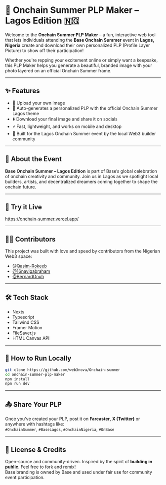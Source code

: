 # 🎉 Onchain Summer PLP Maker – Lagos Edition 🇳🇬

Welcome to the **Onchain Summer PLP Maker** – a fun, interactive web tool that lets individuals attending the **Base Onchain Summer** event in **Lagos, Nigeria** create and download their own personalized PLP (Profile Layer Picture) to show off their participation!

Whether you're repping your excitement online or simply want a keepsake, this PLP Maker helps you generate a beautiful, branded image with your photo layered on an official Onchain Summer frame.

---

## ✨ Features

- 📸 Upload your own image  
- 🎨 Auto-generates a personalized PLP with the official Onchain Summer Lagos theme  
- ⬇️ Download your final image and share it on socials  
- ⚡️ Fast, lightweight, and works on mobile and desktop  
- 🎯 Built for the Lagos Onchain Summer event by the local Web3 builder community  

---

## 📍 About the Event

**Base Onchain Summer – Lagos Edition** is part of Base’s global celebration of onchain creativity and community. Join us in Lagos as we spotlight local builders, artists, and decentralized dreamers coming together to shape the onchain future.

---

## 🔗 Try it Live
https://onchain-summer.vercel.app/

---

## 👨‍💻 Contributors

This project was built with love and speed by contributors from the Nigerian Web3 space:

- [@Qasim-Rokeeb](https://github.com/Qasim-Rokeeb)  
- [@16navigabraham](https://github.com/16navigabraham)  
- [@BernardOnuh](https://github.com/BernardOnuh)  

---

## 🛠️ Tech Stack

- Nexts
- Typescript
- Tailwind CSS  
- Framer Motion  
- FileSaver.js  
- HTML Canvas API  


---

## 🧪 How to Run Locally

```bash
git clone https://github.com/web3nova/Onchain-summer
cd onchain-summer-plp-maker
npm install
npm run dev
```

---

## 📤 Share Your PLP

Once you've created your PLP, post it on **Farcaster**, **X (Twitter)** or anywhere with hashtags like:  
`#OnchainSummer`, `#BaseLagos`, `#OnchainNigeria`, `#OnBase`

---

## 💬 License & Credits

Open-source and community-driven. Inspired by the spirit of **building in public**. Feel free to fork and remix!  
Base branding is owned by Base and used under fair use for community event participation.
